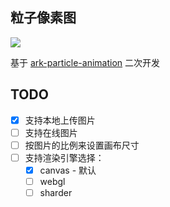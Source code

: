 ## 粒子像素图

![](https://img.shuaxinjs.cn/20240313-115321.jpeg)

基于 [ark-particle-animation](https://github.com/XIwE1/ark-particle-animation) 二次开发

## TODO

- [x] 支持本地上传图片
- [ ] 支持在线图片
- [ ] 按图片的比例来设置画布尺寸
- [ ] 支持渲染引擎选择：
  - [x] canvas - 默认
  - [ ] webgl
  - [ ] sharder